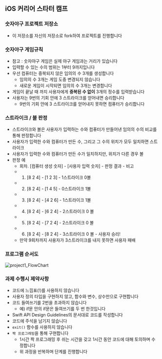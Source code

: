 ## iOS 커리어 스타터 캠프

### 숫자야구 프로젝트 저장소

- 이 저장소를 자신의 저장소로 fork하여 프로젝트를 진행합니다

### 숫자야구 게임규칙

- 참고 : 숫자야구 게임은 실제 야구 게임과는 거리가 있습니다
- 입력할 수 있는 수의 범위는 1부터 9까지입니다
- 우선 컴퓨터는 중복되지 않은 임의의 수 3개를 생성합니다
    - 임의의 수 3개는 게임 도중 변경되지 않습니다
    - 새로운 게임이 시작되면 임의의 수 3개는 변경합니다
- 게임이 끝날 때 까지 사용자에게 **중복된 수 없이** 3개의 정수를 입력받습니다
- 사용자는 9번의 기회 안에 3 스트라이크를 얻어내면 승리합니다
    - 9번의 기회 안에 3 스트라이크를 얻어내지 못하면 컴퓨터가 승리합니다

### 스트라이크 / 볼 판정

- 스트라이크와 볼은 사용자가 입력하는 수와 컴퓨터가 만들어낸 임의의 수의 비교를 통해 판정합니다
- 사용자가 입력한 수와 컴퓨터가 만든 수, 그리고 그 수의 위치가 모두 일치하면 스트라이크
- 사용자가 입력한 수와 컴퓨터가 만든 수가 일치하지만, 위치가 다른 경우 볼
- 판정 예
    - 회차. [컴퓨터 생성 숫자] - [사용자 입력 숫자] - 판정 결과 - 비고
    - 1. [8 2 4] - [1 2 3] - 1스트라이크 0볼
    - 2. [8 2 4] - [1 4 5] - 0스트라이크 1볼
    - 3. [8 2 4] - [4 2 6] - 1스트라이크 1볼
    - 4. [8 2 4] - [6 2 4] - 2스트라이크 0 볼
    - 5. [8 2 4] - [7 2 4] - 2스트라이크 0 볼
    - 6. [8 2 4] - [8 2 4] - 3스트라이크 0 볼 - 사용자 승리!
    - 만약 9회차까지 사용자가 3스트라이크를 내지 못하면 사용자 패배

### 프로그램 순서도
![project1_FlowChart](https://user-images.githubusercontent.com/59643667/119586315-64325200-be07-11eb-98b7-7e0b963fc57e.png) 
### 과제 수행시 제약사항

- 코드에 느낌표(!)를 사용하지 않습니다
- 사용자 정의 타입을 구현하지 않고, 함수와 변수, 상수만으로 구현합니다
- 코드 들여쓰기를 2번을 초과하지 않습니다
    - 예) if문 안의 if문은 들여쓰기를 두 번 한것입니다
- Swift API Design Guidelines의 문서대로 코드를 작성합니다
- 코드에 주석을 남기지 않습니다
- `exit()` 함수를 사용하지 않습니다
- `짝 프로그래밍`을 통해 구현합니다
    - 1시간 짝 프로그래밍 후 쉬는 시간을 갖고 1시간 동안 코드에 대해 토의하며 수정합니다
    - 위 과정을 반복하며 단계를 진행합니다
